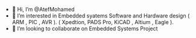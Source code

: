 - 👋 Hi, I’m @AtefMohamed
- 👀 I’m interested in Embedded syatems Software  and Hardware design ( ARM , PIC , AVR ). ( Xpedtion, PADS Pro, KiCAD , Altium , Eagle ).
- 💞️ I’m looking to collaborate on Embedded Systems Project


<!---
AtefMohamed/AtefMohamed is a ✨ special ✨ repository because its `README.md` (this file) appears on your GitHub profile.
You can click the Preview link to take a look at your changes.
--->
